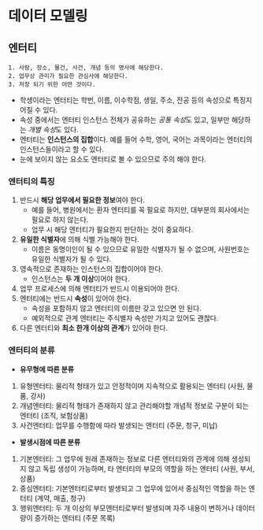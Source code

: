 # 데이터 모델링
## 엔터티
```
1. 사람, 장소, 물건, 사건, 개념 등의 명사에 해당한다.
2. 업무상 관리가 필요한 관심사에 해당한다.
3. 저장 되기 위한 어떤 것이다.
```

* 학생이라는 엔터티는 학번, 이름, 이수학점, 생일, 주소, 전공 등의 속성으로 특징지어질 수 있다.
* 속성 중에서는 엔터티 인스턴스 전체가 공유하는 *공통 속성*도 있고, 일부만 해당하는 *개별 속성*도 있다.
* 엔터티는 **인스턴스의 집합**이다. 예를 들어 수학, 영어, 국어는 과목이라는 엔터티의 인스턴스들이라고 할 수 있다.
* 눈에 보이지 않는 요소도 엔터티로 볼 수 있으므로 주의 해야 한다.

### 엔터티의 특징
1. 반드시 **해당 업무에서 필요한 정보**여야 한다.
	* 예를 들어, 병원에서는 환자 엔터티를 꼭 필요로 하지만, 대부분의 회사에서는 필요로 하지 않는다. 
	* 업무 시 해당 엔터티가 필요한지 판단하는 것이 중요하다.
2. **유일한 식별자**에 의해 식별 가능해야 한다.
	* 이름은 동명이인이 될 수 있으므로 유일한 식별자가 될 수 없으며, 사원번호는 유일한 식별자가 될 수 있다.
3. 영속적으로 존재하는 인스턴스의 집합이어야 한다.
	* 인스턴스는 **두 개 이상**이어야 한다.
4. 업무 프로세스에 의해 엔터티가 반드시 이용되어야 한다.
5. 엔터티에는 반드시 **속성**이 있어야 한다.
	* 속성을 포함하지 않고 엔터티의 이름만 갖고 있으면 안 된다.
	* 예외적으로 관계 엔터티는 주식별자 속성만 가지고 있어도 괜찮다.
6. 다른 엔터티와 **최소 한개 이상의 관계**가 있어야 한다.

### 엔터티의 분류
* **유무형에 따른 분류**
1. 유형엔터티: 물리적 형태가 있고 안정적이며 지속적으로 활용되는 엔터티 (사원, 물품, 강사)
2. 개념엔터티: 물리적 형태가 존재하지 않고 관리해야할 개념적 정보로 구분이 되는 엔터티 (조직, 보험상품)
3. 사건엔터티: 업무를 수행함에 따라 발생되는 엔터티 (주문, 청구, 미납)
* **발생시점에 따른 분류**
1. 기본엔터티: 그 업무에 원래 존재하는 정보로 다른 엔터티와의 관계에 의해 생성되지 않고 독립 생성이 가능하며, 타 엔터티의 부모의 역할을 하는 엔터티 (사원, 부서, 상품)
2. 중심엔터티: 기본엔터티로부터 발생되고 그 업무에 있어서 중심적인 역할을 하는 엔터티 (계약, 매출, 청구)
3. 행위엔터티: 두 개 이상의 부모엔터티로부터 발생되며 자주 내용이 변하거나 데이터량이 증가하는 엔터티 (주문 목록)


